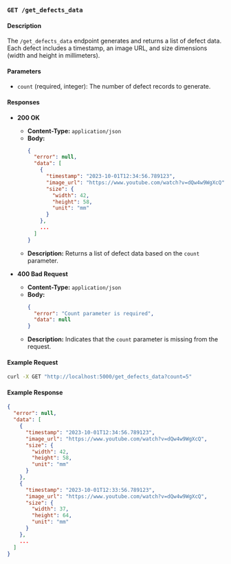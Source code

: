 ### `GET /get_defects_data`

#### Description
The `/get_defects_data` endpoint generates and returns a list of defect data. Each defect includes a timestamp, an image URL, and size dimensions (width and height in millimeters).

#### Parameters
- `count` (required, integer): The number of defect records to generate.

#### Responses
- **200 OK**
  - **Content-Type:** `application/json`
  - **Body:**
    ```json
    {
      "error": null,
      "data": [
        {
          "timestamp": "2023-10-01T12:34:56.789123",
          "image_url": "https://www.youtube.com/watch?v=dQw4w9WgXcQ",
          "size": {
            "width": 42,
            "height": 58,
            "unit": "mm"
          }
        },
        ...
      ]
    }
    ```
  - **Description:** Returns a list of defect data based on the `count` parameter.

- **400 Bad Request**
  - **Content-Type:** `application/json`
  - **Body:**
    ```json
    {
      "error": "Count parameter is required",
      "data": null
    }
    ```
  - **Description:** Indicates that the `count` parameter is missing from the request.

#### Example Request
```bash
curl -X GET "http://localhost:5000/get_defects_data?count=5"
```

#### Example Response
```json
{
  "error": null,
  "data": [
    {
      "timestamp": "2023-10-01T12:34:56.789123",
      "image_url": "https://www.youtube.com/watch?v=dQw4w9WgXcQ",
      "size": {
        "width": 42,
        "height": 58,
        "unit": "mm"
      }
    },
    {
      "timestamp": "2023-10-01T12:33:56.789123",
      "image_url": "https://www.youtube.com/watch?v=dQw4w9WgXcQ",
      "size": {
        "width": 37,
        "height": 64,
        "unit": "mm"
      }
    },
    ...
  ]
}
```
